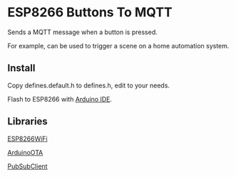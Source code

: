 # ESP8266 Buttons To MQTT

Sends a MQTT message when a button is pressed.

For example, can be used to trigger a scene on a home automation system.

## Install

Copy defines.default.h to defines.h, edit to your needs.

Flash to ESP8266 with [Arduino IDE](https://www.arduino.cc/en/Main/Software).

## Libraries

[ESP8266WiFi](https://github.com/esp8266/Arduino/tree/master/libraries/ESP8266WiFi)

[ArduinoOTA](https://github.com/jandrassy/ArduinoOTA)

[PubSubClient](https://pubsubclient.knolleary.net/)

